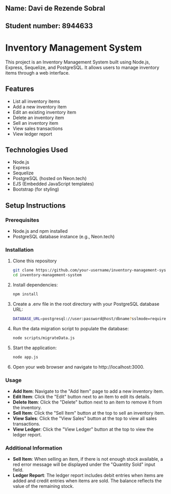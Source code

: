 ## Name: Davi de Rezende Sobral
## Student number: 8944633

# Inventory Management System

This project is an Inventory Management System built using Node.js, Express, Sequelize, and PostgreSQL. It allows users to manage inventory items through a web interface.

## Features

- List all inventory items
- Add a new inventory item
- Edit an existing inventory item
- Delete an inventory item
- Sell an inventory item
- View sales transactions
- View ledger report

## Technologies Used

- Node.js
- Express
- Sequelize
- PostgreSQL (hosted on Neon.tech)
- EJS (Embedded JavaScript templates)
- Bootstrap (for styling)

## Setup Instructions

### Prerequisites

- Node.js and npm installed
- PostgreSQL database instance (e.g., Neon.tech)

### Installation

1. Clone this repository
   ```sh
   git clone https://github.com/your-username/inventory-management-system.git
   cd inventory-management-system
   ```

2. Install dependencies:
   ```sh
   npm install
   ```

3. Create a .env file in the root directory with your PostgreSQL database URL:
   ```sh
   DATABASE_URL=postgresql://user:password@host/dbname?sslmode=require
   ```

4. Run the data migration script to populate the database:
   ```sh
   node scripts/migrateData.js
   ```

5. Start the application:
   ```sh
   node app.js
   ```

6. Open your web browser and navigate to http://localhost:3000.

### Usage

- **Add Item**: Navigate to the "Add Item" page to add a new inventory item.
- **Edit Item**: Click the "Edit" button next to an item to edit its details.
- **Delete Item**: Click the "Delete" button next to an item to remove it from the inventory.
- **Sell Item**: Click the "Sell Item" button at the top to sell an inventory item.
- **View Sales**: Click the "View Sales" button at the top to view all sales transactions.
- **View Ledger**: Click the "View Ledger" button at the top to view the ledger report.

### Additional Information

- **Sell Item**: When selling an item, if there is not enough stock available, a red error message will be displayed under the "Quantity Sold" input field.
- **Ledger Report**: The ledger report includes debit entries when items are added and credit entries when items are sold. The balance reflects the value of the remaining stock.